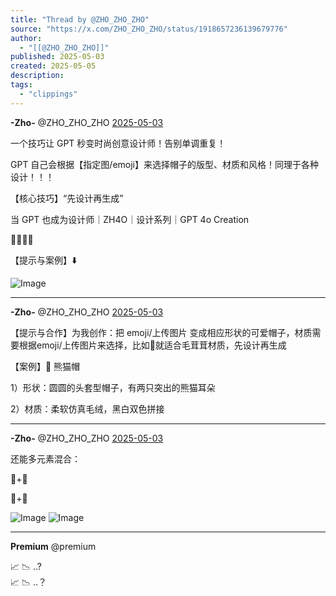 ```yaml
---
title: "Thread by @ZHO_ZHO_ZHO"
source: "https://x.com/ZHO_ZHO_ZHO/status/1918657236139679776"
author:
  - "[[@ZHO_ZHO_ZHO]]"
published: 2025-05-03
created: 2025-05-05
description:
tags:
  - "clippings"
---
```

**\-Zho-** @ZHO\_ZHO\_ZHO [2025-05-03](https://x.com/ZHO_ZHO_ZHO/status/1918657236139679776)

一个技巧让 GPT 秒变时尚创意设计师！告别单调重复！

GPT 自己会根据【指定图/emoji】来选择帽子的版型、材质和风格！同理于各种设计！！！

【核心技巧】“先设计再生成”

当 GPT 也成为设计师｜ZH4O｜设计系列｜GPT 4o Creation

🐼🍓🦁🔥

【提示与案例】⬇️

![Image](https://pbs.twimg.com/media/GqBwh_fWYAAvjGc?format=jpg&name=large)

---

**\-Zho-** @ZHO\_ZHO\_ZHO [2025-05-03](https://x.com/ZHO_ZHO_ZHO/status/1918657248038973628)

【提示与合作】为我创作：把 emoji/上传图片 变成相应形状的可爱帽子，材质需要根据emoji/上传图片来选择，比如🐼就适合毛茸茸材质，先设计再生成

【案例】🐼 熊猫帽

1）形状：圆圆的头套型帽子，有两只突出的熊猫耳朵

2）材质：柔软仿真毛绒，黑白双色拼接

---

**\-Zho-** @ZHO\_ZHO\_ZHO [2025-05-03](https://x.com/ZHO_ZHO_ZHO/status/1918667357943124448)

还能多元素混合：

🦋+🌷

🍔+🍿

![Image](https://pbs.twimg.com/media/GqB5vXMXoAIugT3?format=jpg&name=large) ![Image](https://pbs.twimg.com/media/GqB5vXLWMAAPvfk?format=jpg&name=large)

---

**Premium** @premium

📈 📉 ..?  
📈 📉 ..？